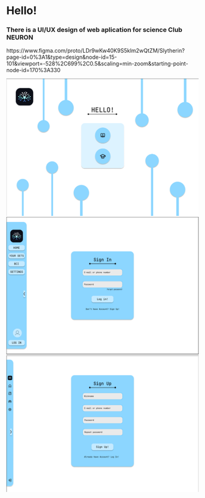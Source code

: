 <h1>Hello!</h1>

<h3>There is a UI/UX design of web aplication for science Club NEURON </h3>
<p>https://www.figma.com/proto/LDr9wKw40K9S5klm2wQtZM/Slytherin?page-id=0%3A1&type=design&node-id=15-101&viewport=-528%2C699%2C0.5&scaling=min-zoom&starting-point-node-id=170%3A330</p>
<img src="landing_page.png" alt="Alt text" title="Optional title">
<img src="login.png" alt="Alt text" title="Optional title">
<img src="login2.png" alt="Alt text" title="Optional title">
